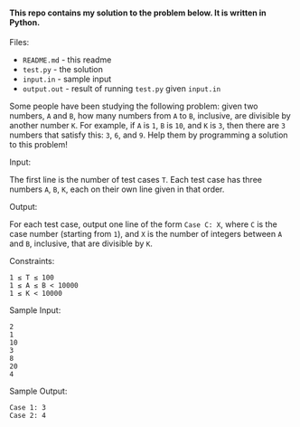 #### This repo contains my solution to the problem below. It is written in Python. 

Files:

- `README.md`  - this readme
- `test.py`    - the solution
- `input.in`   - sample input
- `output.out` - result of running `test.py` given `input.in`



Some people have been studying the following problem: given two numbers, `A` and `B`, how many numbers from `A` to `B`, inclusive, 
are divisible by another number `K`. For example, if `A` is `1`, `B` is `10`, and `K` is `3`, then there are `3` numbers that satisfy this: `3`, `6`, and `9`. Help them by programming a solution to this problem!

Input:

The first line is the number of test cases `T`. Each test case has three numbers `A`, `B`, `K`, each on their own line given in that order.

Output:

For each test case, output one line of the form `Case C: X`, where `C` is the case number (starting from `1`), 
and `X` is the number of integers between `A` and `B`, inclusive, that are divisible by `K`.

Constraints:

```
1 ≤ T ≤ 100
1 ≤ A ≤ B < 10000
1 ≤ K < 10000
```

Sample Input:

```
2
1
10
3
8
20
4
```

Sample Output:

```
Case 1: 3
Case 2: 4
```
